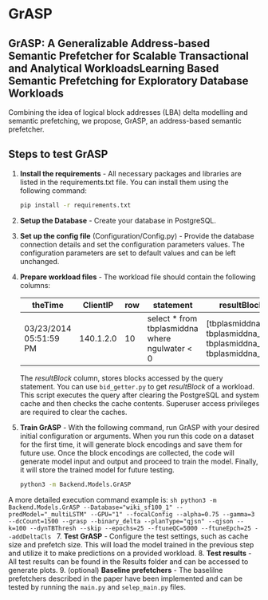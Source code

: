 # GrASP

## GrASP: A Generalizable Address-based Semantic Prefetcher for Scalable Transactional and Analytical WorkloadsLearning Based Semantic Prefetching for Exploratory Database Workloads

Combining the idea of logical block addresses (LBA) delta modelling and semantic prefetching, we propose, GrASP, an address-based semantic prefetcher. 



##
## Steps to test GrASP
1. **Install the requirements** - All necessary packages and libraries are listed in the requirements.txt file. You can install them using the following command:
    ```sh
    pip install -r requirements.txt
    ```
2. **Setup the Database** - Create your database in PostgreSQL.
3. **Set up the config file** (Configuration/Config.py) - Provide the database connection details and set the configuration parameters values. The configuration parameters are set to default values and can be left unchanged.
4. **Prepare workload files** - The workload file should contain the following columns:

    | theTime | ClientIP | row | statement | resultBlock |
    | ------ | ------ | ------ | ------ | ------ | 
    03/23/2014 05:51:59 PM|140.1.2.0|10|select * from tbplasmiddna   where ngulwater < 0 |[tbplasmiddna_20, tbplasmiddna_18, tbplasmiddna_17, tbplasmiddna_19]
    
    The _resultBlock_ column, stores blocks accessed by the query statement. You can use `bid_getter.py` to get _resultBlock_ of a workload. This script executes the query after clearing the PostgreSQL and system cache and then checks the cache contents. Superuser access privileges are required to clear the caches.    
6. **Train GrASP** - With the following command, run GrASP with your desired initial configuration or arguments. When you run this code on a dataset for the first time, it will generate block encodings and save them for future use. Once the block encodings are collected, the code will generate model input and output and proceed to train the model. Finally, it will store the trained model for future testing.
    ```sh
    python3 -m Backend.Models.GrASP
    ```
A more detailed execution command example is:
    ```sh
    python3 -m Backend.Models.GrASP --Database="wiki_sf100_1" --predModel="_multiLSTM" --GPU="1" --focalConfig --alpha=0.75 --gamma=3 --dcCount=1500 --grasp --binary_delta --planType="qjsn" --qjson --k=100 --dynTBThresh --skip --epochs=25 --ftuneQC=5000 --ftuneEpch=25 --addDeltaCls
    ```
7. **Test GrASP** - Configure the test settings, such as cache size and prefetch size. This will load the model trained in the previous step and utilize it to make predictions on a provided workload.
8. **Test results** - All test results can be found in the Results folder and can be accessed to generate plots.
9. (optional) **Baseline prefetchers** - The baselilne prefetchers described in the paper have been implemented and can be tested by running the `main.py` and `selep_main.py` files.